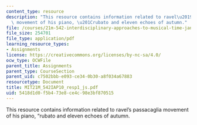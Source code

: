 ```yaml
---
content_type: resource
description: "This resource contains information related to ravel\u2019s passacaglia\
  \ movement of his piano, \u201Crubato and eleven echoes of autumn."
file: /courses/21m-542-interdisciplinary-approaches-to-musical-time-january-iap-2010/5418d1d0f5b473e8ce4c98e3bf870515_MIT21M_542IAP10_resp1_js.pdf
file_size: 254701
file_type: application/pdf
learning_resource_types:
- Assignments
license: https://creativecommons.org/licenses/by-nc-sa/4.0/
ocw_type: OCWFile
parent_title: Assignments
parent_type: CourseSection
parent_uid: c7502bbb-e093-ce34-0b30-a8f034a67883
resourcetype: Document
title: MIT21M_542IAP10_resp1_js.pdf
uid: 5418d1d0-f5b4-73e8-ce4c-98e3bf870515
---
```

This resource contains information related to ravel’s passacaglia movement of his piano, “rubato and eleven echoes of autumn.